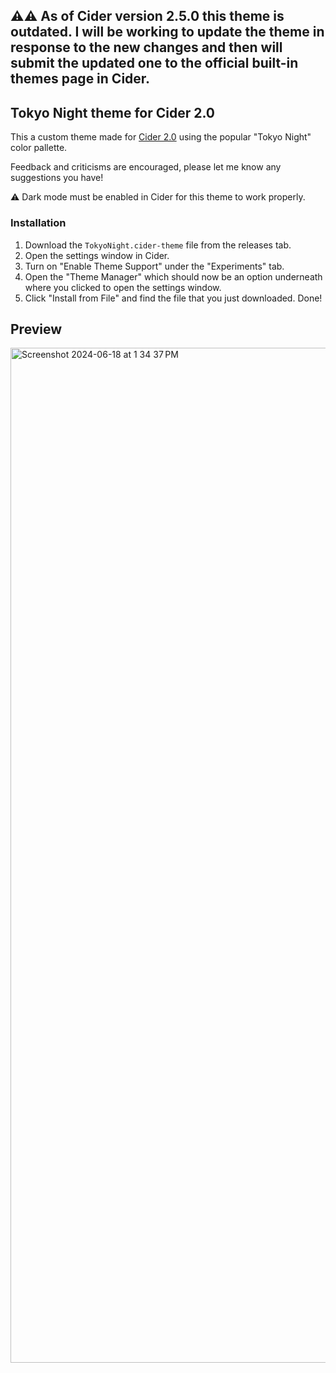 ## ⚠️⚠️ As of Cider version 2.5.0 this theme is outdated. I will be working to update the theme in response to the new changes and then will submit the updated one to the official built-in themes page in Cider.

## Tokyo Night theme for Cider 2.0

This a custom theme made for [Cider 2.0](https://cider.sh/) using the popular "Tokyo Night" color pallette.

Feedback and criticisms are encouraged, please let me know any suggestions you have!

⚠️ Dark mode must be enabled in Cider for this theme to work properly.

### Installation
1. Download the `TokyoNight.cider-theme` file from the releases tab.
2. Open the settings window in Cider.
3. Turn on "Enable Theme Support" under the "Experiments" tab.
4. Open the "Theme Manager" which should now be an option underneath where you clicked to open the settings window.
5. Click "Install from File" and find the file that you just downloaded. Done!

## Preview

<img width="1624" alt="Screenshot 2024-06-18 at 1 34 37 PM" src="https://github.com/notjishy/Tokyo-Night-Cider-2/assets/50954380/f71b0cf6-dbf5-49d0-ba49-762607fedefe">
